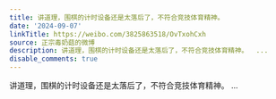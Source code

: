 ```yaml
---
title: 讲道理，围棋的计时设备还是太落后了，不符合竞技体育精神。
date: '2024-09-07'
linkTitle: https://weibo.com/3825863518/OvTxohCxh
source: 正宗毒奶菇的微博
description: 讲道理，围棋的计时设备还是太落后了，不符合竞技体育精神。  ...
disable_comments: true
---
```

讲道理，围棋的计时设备还是太落后了，不符合竞技体育精神。  ...
